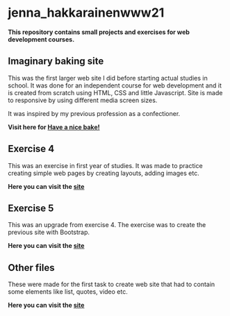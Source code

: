 # jenna_hakkarainenwww21

**This repository contains small projects and exercises for web development courses.**

## Imaginary baking site

This was the first larger web site I did before starting actual studies in school. It was done for an independent course for web development and it is created from scratch using HTML, CSS and little Javascript. Site is made to responsive by using different media screen sizes.

It was inspired by my previous profession as a confectioner.

**Visit here for [Have a nice bake!](https://jenhakk.github.io/jenna_hakkarainenwww21/Imaginary_baking_site/etusivu.html)**


## Exercise 4

This was an exercise in first year of studies. It was made to practice creating simple web pages by creating layouts, adding images etc. 

**Here you can visit the [site](https://jenhakk.github.io/jenna_hakkarainenwww21/exercise4/exercise4.html)**


## Exercise 5

This was an upgrade from exercise 4. The exercise was to create the previous site with Bootstrap.

**Here you can visit the [site](https://jenhakk.github.io/jenna_hakkarainenwww21/exercise5/exercise5.html)**


## Other files

These were made for the first task to create web site that had to contain some elements like list, quotes, video etc.

**Here you can visit the [site](https://jenhakk.github.io/jenna_hakkarainenwww21/index.html)**
